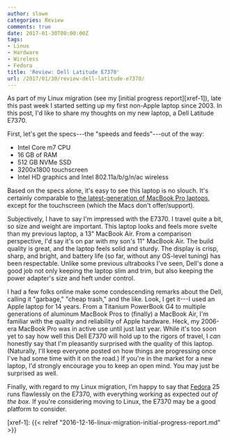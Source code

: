 ```yaml
---
author: slowe
categories: Review
comments: true
date: 2017-01-30T00:00:00Z
tags:
- Linux
- Hardware
- Wireless
- Fedora
title: 'Review: Dell Latitude E7370'
url: /2017/01/30/review-dell-latitude-e7370/
---
```


As part of my Linux migration (see my [initial progress report][xref-1]), late this past week I started setting up my first non-Apple laptop since 2003. In this post, I'd like to share my thoughts on my new laptop, a Dell Latitude E7370.

First, let's get the specs---the "speeds and feeds"---out of the way:

* Intel Core m7 CPU
* 16 GB of RAM
* 512 GB NVMe SSD
* 3200x1800 touchscreen
* Intel HD graphics and Intel 802.11a/b/g/n/ac wireless

Based on the specs alone, it's easy to see this laptop is no slouch. It's certainly comparable to [the latest-generation of MacBook Pro laptops][link-1], except for the touchscreen (which the Macs don't offer/support).

Subjectively, I have to say I'm impressed with the E7370. I travel quite a bit, so size and weight are important. This laptop looks and feels more svelte than my previous laptop, a 13" MacBook Air. From a comparison perspective, I'd say it's on par with my son's 11" MacBook Air. The build quality is great, and the laptop feels solid and sturdy. The display is crisp, sharp, and bright, and battery life (so far, without any OS-level tuning) has been respectable. Unlike some previous ultrabooks I've seen, Dell's done a good job not only keeping the laptop slim and trim, but also keeping the power adapter's size and heft under control.

I had a few folks online make some condescending remarks about the Dell, calling it "garbage," "cheap trash," and the like. Look, I get it---I used an Apple laptop for 14 years. From a Titanium PowerBook G4 to multiple generations of aluminum MacBook Pros to (finally) a MacBook Air, I'm familiar with the quality and reliability of Apple hardware. Heck, my 2006-era MacBook Pro was in active use until just last year. While it's too soon yet to say how well this Dell E7370 will hold up to the rigors of travel, I _can_ honestly say that I'm pleasantly surprised with the quality of this laptop. (Naturally, I'll keep everyone posted on how things are progressing once I've had some time with it on the road.) If you're in the market for a new laptop, I'd strongly encourage you to keep an open mind. You may just be surprised as well.

Finally, with regard to my Linux migration, I'm happy to say that [Fedora][link-2] 25 runs flawlessly on the E7370, with everything working as expected _out of the box._ If you're considering moving to Linux, the E7370 may be a good platform to consider.

[link-1]: https://www.apple.com/macbook-pro/specs/
[link-2]: https://getfedora.org/
[xref-1]: {{< relref "2016-12-16-linux-migration-initial-progress-report.md" >}}
